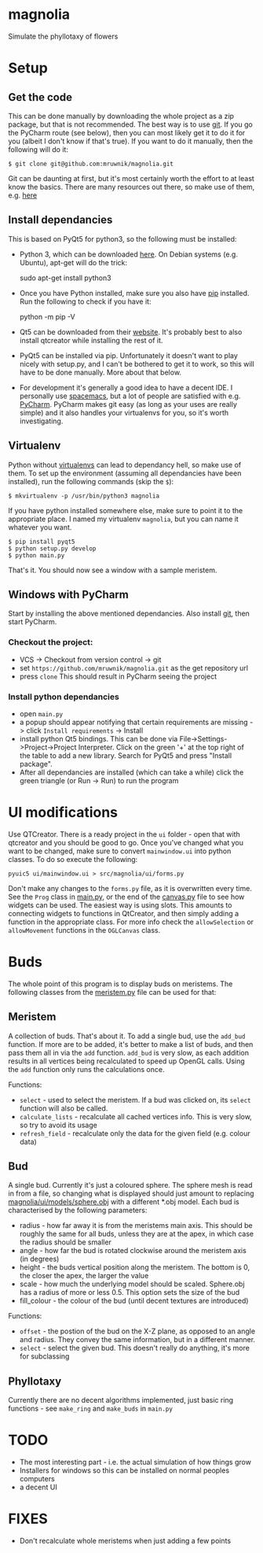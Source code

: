 # magnolia
Simulate the phyllotaxy of flowers

# Setup
## Get the code
This can be done manually by downloading the whole project as a zip package, but that is not recommended. The best way is to use [git](https://en.wikipedia.org/wiki/Git). If you go the PyCharm route (see below), then you can most likely get it to do it for you (albeit I don't know if that's true). If you want to do it manually, then the following will do it:

    $ git clone git@github.com:mruwnik/magnolia.git

Git can be daunting at first, but it's most certainly worth the effort to at least know the basics. There are many resources out there, so make use of them, e.g. [here](https://try.github.io/levels/1/challenges/1)

## Install dependancies
This is based on PyQt5 for python3, so the following must be installed:

* Python 3, which can be downloaded [here](https://www.python.org/downloads/). On Debian systems (e.g. Ubuntu), apt-get will do the trick:

    sudo apt-get install python3

* Once you have Python installed, make sure you also have [pip](https://pip.pypa.io/en/stable/installing/) installed. Run the following to check if you have it:

    python -m pip -V

* Qt5 can be downloaded from their [website](http://info.qt.io/download-qt-for-application-development). It's probably best to also install qtcreator while installing the rest of it.
* PyQt5 can be installed via pip. Unfortunately it doesn't want to play nicely with setup.py, and I can't be bothered to get it to work, so this will have to be done manually. More about that below.
* For development it's generally a good idea to have a decent IDE. I personally use [spacemacs](http://spacemacs.org/), but a lot of people are satisfied with e.g. [PyCharm](https://www.jetbrains.com/pycharm/download/). PyCharm makes git easy (as long as your uses are really simple) and it also handles your virtualenvs for you, so it's worth investigating.

## Virtualenv
Python without [virtualenvs](http://python-guide-pt-br.readthedocs.io/en/latest/dev/virtualenvs/) can lead to dependancy hell, so make use of them. To set up the environment (assuming all dependancies have been installed), run the following commands (skip the `$`):

    $ mkvirtualenv -p /usr/bin/python3 magnolia

If you have python installed somewhere else, make sure to point it to the appropriate place. I named my virtualenv `magnolia`, but you can name it whatever you want.

    $ pip install pyqt5
    $ python setup.py develop
    $ python main.py

That's it. You should now see a window with a sample meristem.

## Windows with PyCharm
 Start by installing the above mentioned dependancies. Also install [git](https://git-scm.com/downloads), then start PyCharm.

### Checkout the project:
* VCS -> Checkout from version control -> git
* set `https://github.com/mruwnik/magnolia.git` as the get repository url
* press `clone`
This should result in PyCharm seeing the project

### Install python dependancies
* open `main.py`
* a popup should appear notifying that certain requirements are missing -> click `Install requirements` -> Install
* install python Qt5 bindings. This can be done via File->Settings->Project->Project Interpreter. Click on the green '+' at the top right of the table to add a new library. Search for PyQt5 and press "Install package".
* After all dependancies are installed (which can take a while) click the green triangle (or Run -> Run) to run the program

# UI modifications
Use QTCreator. There is a ready project in the `ui` folder - open that with qtcreator and you should be good to go. Once you've changed what you want to be changed, make sure to convert `mainwindow.ui` into python classes. To do so execute the following:

    pyuic5 ui/mainwindow.ui > src/magnolia/ui/forms.py

Don't make any changes to the `forms.py` file, as it is overwritten every time. See the `Prog` class in [main.py](https://github.com/mruwnik/magnolia/blob/master/main.py#L53), or the end of the [canvas.py](https://github.com/mruwnik/magnolia/blob/master/ui/canvas.py#L181) file to see how widgets can be used. The easiest way is using slots. This amounts to connecting widgets to functions in QtCreator, and then simply adding a function in the appropriate class. For more info check the `allowSelection` or `allowMovement` functions in the `OGLCanvas` class.

# Buds
The whole point of this program is to display buds on meristems. The following classes from the [meristem.py](https://github.com/mruwnik/magnolia/blob/master/meristem.py) file can be used for that:

## Meristem
A collection of buds. That's about it. To add a single bud, use the `add_bud` function. If more are to be added, it's better to make a list of buds, and then pass them all in via the `add` function. `add_bud` is very slow, as each addition results in all vertices being recalculated to speed up OpenGL calls. Using the `add` function only runs the calculations once.

Functions:
* `select` - used to select the meristem. If a bud was clicked on, its `select` function will also be called.
* `calculate_lists` - recalculate all cached vertices info. This is very slow, so try to avoid its usage
* `refresh_field` - recalculate only the data for the given field (e.g. colour data)

## Bud
A single bud. Currently it's just a coloured sphere. The sphere mesh is read in from a file, so changing what is displayed should just amount to replacing [magnolia/ui/models/sphere.obj](https://github.com/mruwnik/magnolia/blob/master/ui/models/sphere.obj) with a different *.obj model. Each bud is characterised by the following parameters:

 * radius - how far away it is from the meristems main axis. This should be roughly the same for all buds, unless they are at the apex, in which case the radius should be smaller
 * angle - how far the bud is rotated clockwise around the meristem axis (in degrees)
 * height - the buds vertical position along the meristem. The bottom is 0, the closer the apex, the larger the value
 * scale - how much the underlying model should be scaled. Sphere.obj has a radius of more or less 0.5. This option sets the size of the bud
 * fill_colour - the colour of the bud (until decent textures are introduced)

 Functions:

 * `offset` - the postion of the bud on the X-Z plane, as opposed to an angle and radius. They convey the same information, but in a different manner.
 * `select` - select the given bud. This doesn't really do anything, it's more for subclassing

 ## Phyllotaxy
 Currently there are no decent algorithms implemented, just basic ring functions - see `make_ring` and `make_buds` in `main.py`


 # TODO

 * The most interesting part - i.e. the actual simulation of how things grow
 * Installers for windows so this can be installed on normal peoples computers
 * a decent UI

# FIXES

 * Don't recalculate whole meristems when just adding a few points
